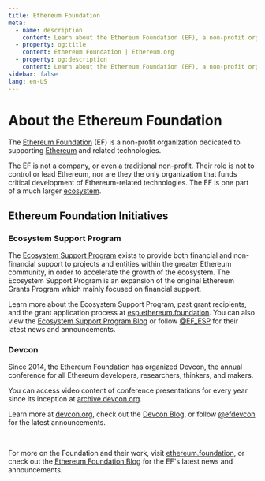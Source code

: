 ```yaml
---
title: Ethereum Foundation
meta:
  - name: description
    content: Learn about the Ethereum Foundation (EF), a non-profit organization dedicated to supporting Ethereum and related technologies.
  - property: og:title
    content: Ethereum Foundation | Ethereum.org
  - property: og:description
    content: Learn about the Ethereum Foundation (EF), a non-profit organization dedicated to supporting Ethereum and related technologies.
sidebar: false
lang: en-US
---
```


# About the Ethereum Foundation

<div class="ef-logo-container">
  <div class="ef-logo" />
</div>

The [Ethereum Foundation](http://ethereum.foundation/) (EF) is a non-profit organization dedicated to supporting [Ethereum](/what-is-ethereum/) and related technologies.

The EF is not a company, or even a traditional non-profit. Their role is not to control or lead Ethereum, nor are they the only organization that funds critical development of Ethereum-related technologies. The EF is one part of a much larger [ecosystem](/community/).

## Ethereum Foundation Initiatives

### Ecosystem Support Program

The [Ecosystem Support Program](https://esp.ethereum.foundation/) exists to provide both financial and non-financial support to projects and entities within the greater Ethereum community, in order to accelerate the growth of the ecosystem. The Ecosystem Support Program is an expansion of the original Ethereum Grants Program which mainly focused on financial support.

Learn more about the Ecosystem Support Program, past grant recipients, and the grant application process at [esp.ethereum.foundation](https://esp.ethereum.foundation/). You can also view the [Ecosystem Support Program Blog](https://blog.ethereum.org/category/ecosystem-support-program/) or follow [@EF_ESP](https://twitter.com/EF_ESP) for their latest news and announcements.

### Devcon

Since 2014, the Ethereum Foundation has organized Devcon, the annual conference for all Ethereum developers, researchers, thinkers, and makers.

You can access video content of conference presentations for every year since its inception at [archive.devcon.org](https://archive.devcon.org/).

Learn more at [devcon.org](https://devcon.org/), check out the [Devcon Blog](https://blog.ethereum.org/category/devcon/), or follow [@efdevcon](https://twitter.com/EFDevcon) for the latest announcements.

<br/>

For more on the Foundation and their work, visit [ethereum.foundation](http://ethereum.foundation/), or check out the [Ethereum Foundation Blog](https://blog.ethereum.org/) for the EF's latest news and announcements.
